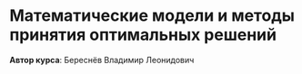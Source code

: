 # Математические модели и методы принятия оптимальных решений

**Автор курса**: Береснёв Владимир Леонидович

